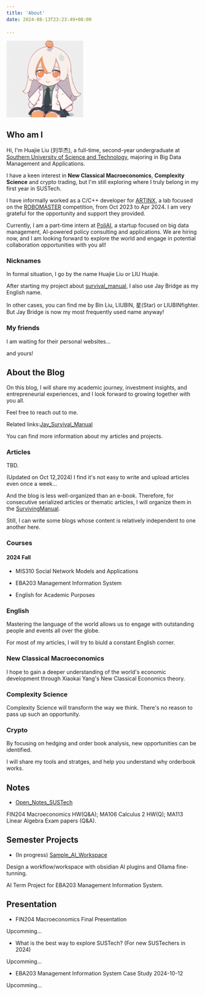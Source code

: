```yaml
---
title: 'About'
date: 2024-08-13T23:23:49+08:00

---
```


<!-- <img src="icon.jpg" alt="alt text" style="width:200px;height:auto;"> -->

<img src="00074-1964795145.png" alt="FUMO" style="width:200px;height:auto;">


## Who am I

Hi, I'm Huajie Liu (刘华杰), a full-time, second-year undergraduate at [Southern University of Science and Technology](https://www.sustech.edu.cn/), majoring in Big Data Management and Applications.

I have a keen interest in **New Classical Macroeconomics**, **Complexity Science** and crypto trading, but I'm still exploring where I truly belong in my first year in SUSTech.

I have informally worked as a C/C++ developer for [ARTINX](https://mp.weixin.qq.com/s/YfFsbup3Vw61xo0SRzQpZw), a lab focused on the [ROBOMASTER](https://www.robomaster.com/zh-CN) competition, from Oct 2023 to Apr 2024. I am very grateful for the opportunity and support they provided.

Currently, I am a part-time intern at [PoliAI](https://mp.weixin.qq.com/s?__biz=MzkyOTY0MjUwOQ==&mid=2247483713&idx=1&sn=fd5d782562a0d85c83debb5a6ee7ef69&chksm=c33f600868bf845ed3c61e2cce88c3fd5ca64bddc38ef34d599cf8420d4ab9348b61dab2ad91&mpshare=1&scene=23&srcid=09028BlZGnW8RciGs4wMnNQV&sharer_shareinfo=d4bf94603d9d468381931768fdf80932&sharer_shareinfo_first=d4bf94603d9d468381931768fdf80932#rd), a startup focused on big data management, AI-powered policy consulting and applications. We are hiring now, and I am looking forward to explore the world and engage in potential collaboration opportunities with you all!

### Nicknames

In formal situation, I go by the name Huajie Liu or LIU Huajie.

After starting my project about [survival_manual](https://liubinfighter.github.io/Jay_Survival_Manual/#/), I also use Jay Bridge as my English name.

In other cases, you can find me by Bin Liu, LIUBIN, 星(Star) or LIUBINfighter. But Jay Bridge is now my most frequently used name anyway!

### My friends

I am waiting for their personal websites...

and yours!

## About the Blog

On this blog, I will share my academic journey, investment insights, and entrepreneurial experiences, and I look forward to growing together with you all.

Feel free to reach out to me.

Related links:[Jay_Survival_Manual](https://liubinfighter.github.io/Jay_Survival_Manual/#/)

You can find more information about my articles and projects.

<!-- This structure of e-book is better suited for serializing the writing of various articles. -->

### Articles

TBD.

(Updated on Oct 12,2024) I find it's not easy to write and upload articles even once a week...

And the blog is less well-organized than an e-book. Therefore, for consecutive serialized articles or thematic articles, I will organize them in the [SurvivingManual](https://liubinfighter.github.io/Jay_Survival_Manual/#/).

Still, I can write some blogs whose content is relatively independent to one another here.

### Courses

#### 2024 Fall

- MIS310 Social Network Models and Applications

- EBA203 Management Information System

- English for Academic Purposes

### English

Mastering the language of the world allows us to engage with outstanding people and events all over the globe.

For most of my articles, I will try to biuld a constant English corner.

### New Classical Macroeconomics

I hope to gain a deeper understanding of the world's economic development through Xiaokai Yang's New Classical Economics theory.

### Complexity Science

Complexity Science will transform the way we think. There's no reason to pass up such an opportunity.

### Crypto

By focusing on hedging and order book analysis, new opportunities can be identified.

I will share my tools and stratges, and help you understand why orderbook works.

## Notes

- [Open_Notes_SUSTech](https://github.com/LIUBINfighter/Open_Notes_SUSTech)

FIN204 Macroeconomics HW(Q&A); MA106 Calculus 2 HW(Q); MA113 Linear Algebra Exam papers (Q&A).

## Semester Projects

- (In progress) [Sample_AI_Workspace](https://github.com/LIUBINfighter/Sample_AI_Workspace)

Design a workflow/workspace with obsidian AI plugins and Ollama fine-tunning.

AI Term Project for EBA203 Management Information System.

## Presentation

- FIN204 Macroeconomics Final Presentation

Upcomming...

- What is the best way to explore SUSTech? (For new SUSTechers in 2024)

Upcomming...

- EBA203 Management Information System Case Study 2024-10-12

Upcomming...

